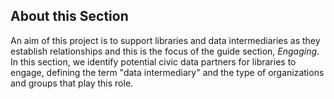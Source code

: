 ## About this Section

An aim of this project is to support libraries and data intermediaries as they establish relationships and this is the focus of the guide section, _Engaging_. In this section, we identify potential civic data partners for libraries to engage, defining the term "data intermediary" and the type of organizations and groups that play this role.

